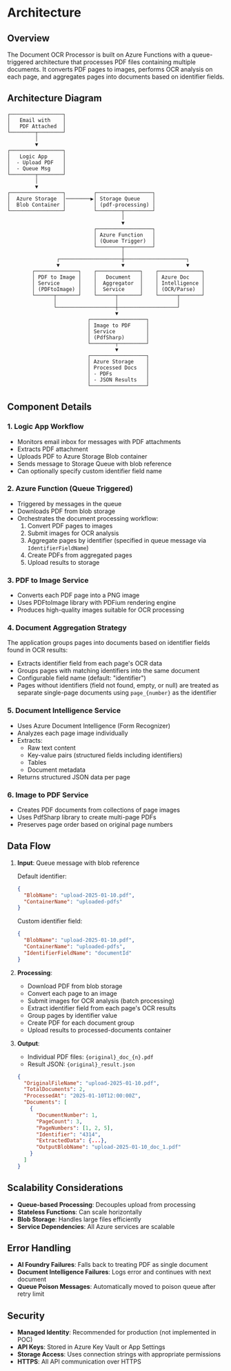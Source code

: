 # Architecture

## Overview

The Document OCR Processor is built on Azure Functions with a queue-triggered architecture that processes PDF files containing multiple documents. It converts PDF pages to images, performs OCR analysis on each page, and aggregates pages into documents based on identifier fields.

## Architecture Diagram

```
┌─────────────────┐
│   Email with    │
│   PDF Attached  │
└────────┬────────┘
         │
         ▼
┌─────────────────┐
│   Logic App     │
│  - Upload PDF   │
│  - Queue Msg    │
└────────┬────────┘
         │
         ▼
┌─────────────────┐         ┌──────────────────┐
│  Azure Storage  │────────▶│ Storage Queue    │
│  Blob Container │         │ (pdf-processing) │
└─────────────────┘         └────────┬─────────┘
                                     │
                                     ▼
                            ┌──────────────────┐
                            │ Azure Function   │
                            │ (Queue Trigger)  │
                            └────────┬─────────┘
                                     │
                ┌────────────────────┼────────────────────┐
                ▼                    ▼                    ▼
        ┌──────────────┐    ┌──────────────┐    ┌──────────────┐
        │ PDF to Image │    │   Document   │    │ Azure Doc    │
        │ Service      │    │  Aggregator  │    │ Intelligence │
        │ (PDFtoImage) │    │  Service     │    │ (OCR/Parse)  │
        └──────┬───────┘    └──────┬───────┘    └──────┬───────┘
               │                   │                   │
               └───────────────────┼───────────────────┘
                                   ▼
                          ┌──────────────────┐
                          │ Image to PDF     │
                          │ Service          │
                          │ (PdfSharp)       │
                          └────────┬─────────┘
                                   ▼
                          ┌──────────────────┐
                          │ Azure Storage    │
                          │ Processed Docs   │
                          │ - PDFs           │
                          │ - JSON Results   │
                          └──────────────────┘
```

## Component Details

### 1. Logic App Workflow
- Monitors email inbox for messages with PDF attachments
- Extracts PDF attachment
- Uploads PDF to Azure Storage Blob container
- Sends message to Storage Queue with blob reference
- Can optionally specify custom identifier field name

### 2. Azure Function (Queue Triggered)
- Triggered by messages in the queue
- Downloads PDF from blob storage
- Orchestrates the document processing workflow:
  1. Convert PDF pages to images
  2. Submit images for OCR analysis
  3. Aggregate pages by identifier (specified in queue message via `IdentifierFieldName`)
  4. Create PDFs from aggregated pages
  5. Upload results to storage

### 3. PDF to Image Service
- Converts each PDF page into a PNG image
- Uses PDFtoImage library with PDFium rendering engine
- Produces high-quality images suitable for OCR processing

### 4. Document Aggregation Strategy
The application groups pages into documents based on identifier fields found in OCR results:

- Extracts identifier field from each page's OCR data
- Groups pages with matching identifiers into the same document
- Configurable field name (default: "identifier")
- Pages without identifiers (field not found, empty, or null) are treated as separate single-page documents using `page_{number}` as the identifier

### 5. Document Intelligence Service
- Uses Azure Document Intelligence (Form Recognizer)
- Analyzes each page image individually
- Extracts:
  - Raw text content
  - Key-value pairs (structured fields including identifiers)
  - Tables
  - Document metadata
- Returns structured JSON data per page

### 6. Image to PDF Service
- Creates PDF documents from collections of page images
- Uses PdfSharp library to create multi-page PDFs
- Preserves page order based on original page numbers

## Data Flow

1. **Input**: Queue message with blob reference
   
   Default identifier:
   ```json
   {
     "BlobName": "upload-2025-01-10.pdf",
     "ContainerName": "uploaded-pdfs"
   }
   ```
   
   Custom identifier field:
   ```json
   {
     "BlobName": "upload-2025-01-10.pdf",
     "ContainerName": "uploaded-pdfs",
     "IdentifierFieldName": "documentId"
   }
   ```

2. **Processing**:
   - Download PDF from blob storage
   - Convert each page to an image
   - Submit images for OCR analysis (batch processing)
   - Extract identifier field from each page's OCR results
   - Group pages by identifier value
   - Create PDF for each document group
   - Upload results to processed-documents container

3. **Output**: 
   - Individual PDF files: `{original}_doc_{n}.pdf`
   - Result JSON: `{original}_result.json`
   ```json
   {
     "OriginalFileName": "upload-2025-01-10.pdf",
     "TotalDocuments": 2,
     "ProcessedAt": "2025-01-10T12:00:00Z",
     "Documents": [
       {
         "DocumentNumber": 1,
         "PageCount": 3,
         "PageNumbers": [1, 2, 5],
         "Identifier": "4314",
         "ExtractedData": {...},
         "OutputBlobName": "upload-2025-01-10_doc_1.pdf"
       }
     ]
   }
   ```

## Scalability Considerations

- **Queue-based Processing**: Decouples upload from processing
- **Stateless Functions**: Can scale horizontally
- **Blob Storage**: Handles large files efficiently
- **Service Dependencies**: All Azure services are scalable

## Error Handling

- **AI Foundry Failures**: Falls back to treating PDF as single document
- **Document Intelligence Failures**: Logs error and continues with next document
- **Queue Poison Messages**: Automatically moved to poison queue after retry limit

## Security

- **Managed Identity**: Recommended for production (not implemented in POC)
- **API Keys**: Stored in Azure Key Vault or App Settings
- **Storage Access**: Uses connection strings with appropriate permissions
- **HTTPS**: All API communication over HTTPS
